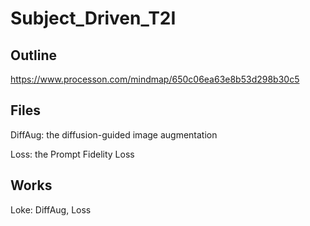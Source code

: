 # Subject_Driven_T2I

## Outline
https://www.processon.com/mindmap/650c06ea63e8b53d298b30c5

## Files
DiffAug: the diffusion-guided image augmentation

Loss: the Prompt Fidelity Loss

## Works
Loke: DiffAug, Loss

